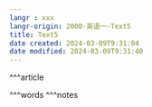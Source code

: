 ```yaml
---
langr : xxx
langr-origin: 2000-英语一-Text5
title: Text5
date created: 2024-03-09T9:31:04
date modified: 2024-03-09T9:31:40
---
```


^^^article






^^^words
^^^notes
